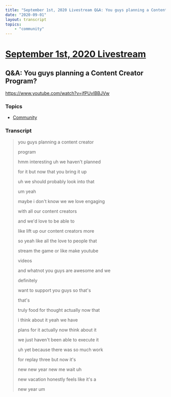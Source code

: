 ```yaml
---
title: "September 1st, 2020 Livestream Q&A: You guys planning a Content Creator Program?"
date: "2020-09-01"
layout: transcript
topics:
    - "community"
---
```

# [September 1st, 2020 Livestream](../2020-09-01.md)
## Q&A: You guys planning a Content Creator Program?
https://www.youtube.com/watch?v=jfPUvIBBJVw

### Topics
* [Community](../topics/community.md)

### Transcript

> you guys planning a content creator
>
> program
>
> hmm interesting uh we haven't planned
>
> for it but now that you bring it up
>
> uh we should probably look into that
>
> um yeah
>
> maybe i don't know we we love engaging
>
> with all our content creators
>
> and we'd love to be able to
>
> like lift up our content creators more
>
> so yeah like all the love to people that
>
> stream the game or like make youtube
>
> videos
>
> and whatnot you guys are awesome and we
>
> definitely
>
> want to support you guys so that's
>
> that's
>
> truly food for thought actually now that
>
> i think about it yeah we have
>
> plans for it actually now think about it
>
> we just haven't been able to execute it
>
> uh yet because there was so much work
>
> for replay three but now it's
>
> new new year new me wait uh
>
> new vacation honestly feels like it's a
>
> new year um
